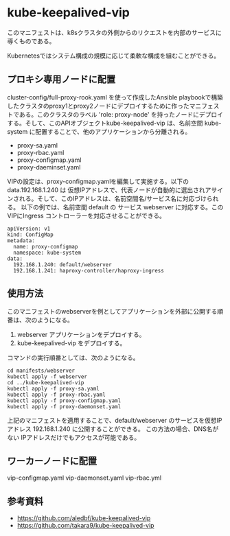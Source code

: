 # kube-keepalived-vip

このマニフェストは、k8sクラスタの外側からのリクエストを内部のサービスに導くものである。

Kubernetesではシステム構成の規模に応じて柔軟な構成を組むことができる。


## プロキシ専用ノードに配置

cluster-config/full-proxy-rook.yaml を使って作成したAnsible playbookで構築したクラスタのproxy1とproxy2ノードにデプロイするために作ったマニフェストである。このクラスタのラベル 'role: proxy-node' を持ったノードにデプロイする。そして、このAPIオブジェクトkube-keepalived-vip は、名前空間 kube-system に配置することで、他のアプリケーションから分離される。

* proxy-sa.yaml
* proxy-rbac.yaml
* proxy-configmap.yaml
* proxy-daeminset.yaml


VIPの設定は、proxy-configmap.yamlを編集して実施する。以下の data.192.168.1.240 は 仮想IPアドレスで、代表ノードが自動的に選出されアサインされる。そして、このIPアドレスは、名前空間名/サービス名に対応づけられる。 以下の例では、名前空間 default の サービス webserver に対応する。このVIPにIngress コントローラーを対応させることができる。

~~~
apiVersion: v1
kind: ConfigMap
metadata:
  name: proxy-configmap
  namespace: kube-system
data:
  192.168.1.240: default/webserver
  192.168.1.241: haproxy-controller/haproxy-ingress    
~~~

## 使用方法

このマニフェストのwebserverを例としてアプリケーションを外部に公開する順番は、次のようになる。

1. webserver アプリケーションをデプロイする。
2. kube-keepalived-vip をデプロイする。

コマンドの実行順番としては、次のようになる。

~~~
cd manifests/webserver
kubectl apply -f webserver
cd ../kube-keepalived-vip
kubectl apply -f proxy-sa.yaml
kubectl apply -f proxy-rbac.yaml
kubectl apply -f proxy-configmap.yaml
kubectl apply -f proxy-daemonset.yaml
~~~

上記のマニフェストを適用することで、default/webserver のサービスを仮想IPアドレス 192.168.1.240 に公開することができる。
この方法の場合、DNS名がない IPアドレスだけでもアクセスが可能である。


## ワーカーノードに配置

vip-configmap.yaml
vip-daemonset.yaml
vip-rbac.yml



## 参考資料

* https://github.com/aledbf/kube-keepalived-vip
* https://github.com/takara9/kube-keepalived-vip
